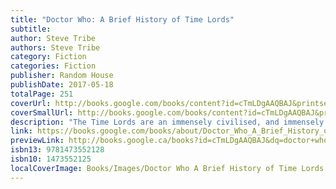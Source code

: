 ```yaml
---
title: "Doctor Who: A Brief History of Time Lords"
subtitle: 
author: Steve Tribe
authors: Steve Tribe
category: Fiction
categories: Fiction
publisher: Random House
publishDate: 2017-05-18
totalPage: 251
coverUrl: http://books.google.com/books/content?id=cTmLDgAAQBAJ&printsec=frontcover&img=1&zoom=1&source=gbs_api
coverSmallUrl: http://books.google.com/books/content?id=cTmLDgAAQBAJ&printsec=frontcover&img=1&zoom=5&source=gbs_api
description: "The Time Lords are an immensely civilised, and immensely powerful, race. Yet we know very little about them, save that they can live forever (barring accidents) and possess the secrets of space and time travel. Their history has been shrouded in myth and mystery. Until now. A Brief History of Time Lords unlocks the secrets of this ancient, legendary alien race - a civilisation that inflicted some of its most notorious renegades and criminals on the universe, but was also the benevolent power that rid the cosmos of its most fearsome enemies. Drawn from the ancient records of Gallifrey, and handed down from generation to generation, this remarkable book reveals the Time Lords in all of their guises: pioneers and power-mad conspirators, time-travellers and tyrants, creators and destroyers. Be careful who you share it with."
link: https://books.google.com/books/about/Doctor_Who_A_Brief_History_of_Time_Lords.html?hl=&id=cTmLDgAAQBAJ
previewLink: http://books.google.ca/books?id=cTmLDgAAQBAJ&dq=doctor+who+a+brief+history+of+time+lords&hl=&as_pt=BOOKS&cd=33&source=gbs_api
isbn13: 9781473552128
isbn10: 1473552125
localCoverImage: Books/Images/Doctor Who A Brief History of Time Lords - Steve Tribe.jpg
---
```

